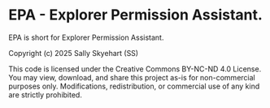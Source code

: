 # EPA - Explorer Permission Assistant.
EPA is short for Explorer Permission Assistant.

Copyright (c) 2025 Sally Skyehart (SS)

This code is licensed under the Creative Commons BY-NC-ND 4.0 License.
You may view, download, and share this project as-is for non-commercial purposes only. 
Modifications, redistribution, or commercial use of any kind are strictly prohibited.
